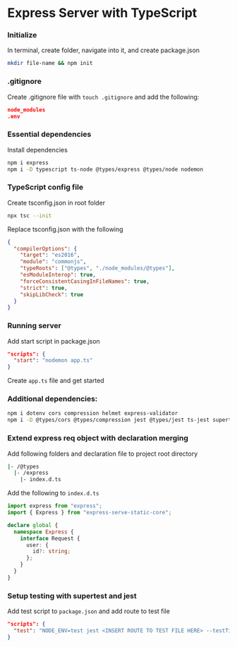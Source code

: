 # Express Server with TypeScript

### Initialize

In terminal, create folder, navigate into it, and create package.json

```bash
mkdir file-name && npm init
```

### .gitignore

Create .gitignore file with `touch .gitignore` and add the following:

```json
node_modules
.env
```

### Essential dependencies

Install dependencies

```bash
npm i express
npm i -D typescript ts-node @types/express @types/node nodemon
```

### TypeScript config file

Create tsconfig.json in root folder

```bash
npx tsc --init
```

Replace tsconfig.json with the following

```json
{
  "compilerOptions": {
    "target": "es2016",
    "module": "commonjs",
    "typeRoots": ["@types", "./node_modules/@types"],
    "esModuleInterop": true,
    "forceConsistentCasingInFileNames": true,
    "strict": true,
    "skipLibCheck": true
  }
}
```

### Running server

Add start script in package.json

```json
"scripts": {
  "start": "nodemon app.ts"
}
```

Create `app.ts` file and get started

### Additional dependencies:

```bash
npm i dotenv cors compression helmet express-validator
npm i -D @types/cors @types/compression jest @types/jest ts-jest supertest @types/supertest
```

### Extend express req object with declaration merging

Add following folders and declaration file to project root directory

```bash
|- /@types
  |- /express
    |- index.d.ts
```

Add the following to `index.d.ts`

```typescript
import express from "express";
import { Express } from "express-serve-static-core";

declare global {
  namespace Express {
    interface Request {
      user: {
        id?: string;
      };
    }
  }
}
```

### Setup testing with supertest and jest

Add test script to `package.json` and add route to test file

```json
"scripts": {
  "test": "NODE_ENV=test jest <INSERT ROUTE TO TEST FILE HERE> --testTimeout=10000 --detectOpenHandles --forceExit"
}
```
